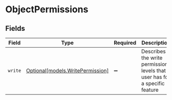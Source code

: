 # ObjectPermissions


## Fields

| Field                                                                         | Type                                                                          | Required                                                                      | Description                                                                   |
| ----------------------------------------------------------------------------- | ----------------------------------------------------------------------------- | ----------------------------------------------------------------------------- | ----------------------------------------------------------------------------- |
| `write`                                                                       | [Optional[models.WritePermission]](../models/writepermission.md)              | :heavy_minus_sign:                                                            | Describes the write permissions levels that a user has for a specific feature |